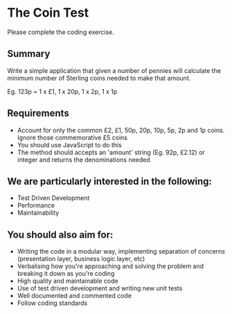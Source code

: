 # The Coin Test

Please complete the coding exercise.

## Summary

Write a simple application that given a number of pennies will calculate the minimum number of Sterling coins needed to make that amount.

Eg. 123p = 1 x £1, 1 x 20p, 1 x 2p, 1 x 1p

## Requirements

* Account for only the common £2, £1, 50p, 20p, 10p, 5p, 2p and 1p coins. Ignore those commemorative £5 coins
* You should use JavaScript to do this
* The method should accepts an 'amount' string (Eg. 92p, £2.12) or integer and returns the denominations needed

## We are particularly interested in the following:

* Test Driven Development
* Performance
* Maintainability

## You should also aim for:

* Writing the code in a modular way, implementing separation of concerns (presentation layer, business logic layer, etc)
* Verbalising how you're approaching and solving the problem and breaking it down as you're coding
* High quality and maintainable code
* Use of test driven development and writing new unit tests
* Well documented and commented code
* Follow coding standards
